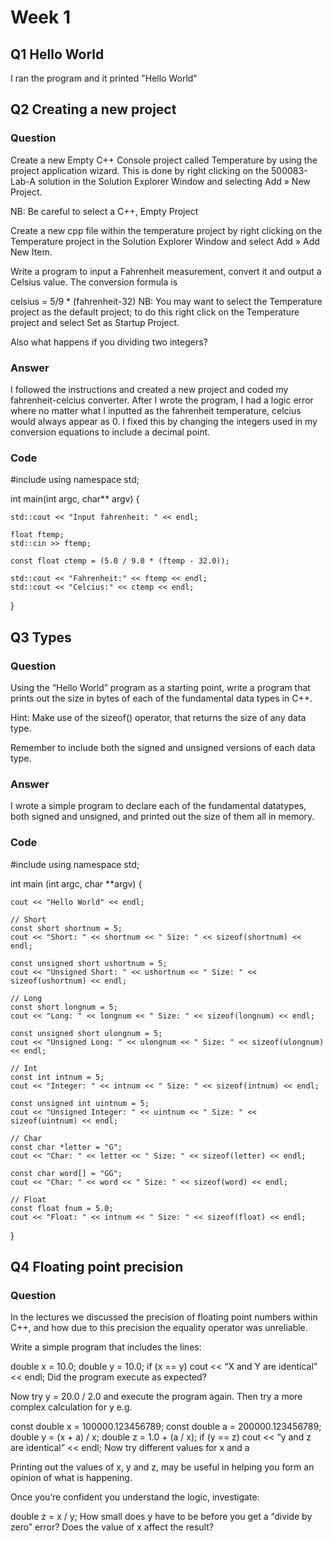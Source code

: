 # Week 1

## Q1 Hello World

I ran the program and it printed "Hello World"

## Q2 Creating a new project

### Question

Create a new Empty C++ Console project called Temperature by using the project application wizard. This is done by right clicking on the 500083-Lab-A solution in the Solution Explorer Window and selecting Add » New Project.

NB: Be careful to select a C++, Empty Project

Create a new cpp file within the temperature project by right clicking on the Temperature project in the Solution Explorer Window and select Add » Add New Item.

Write a program to input a Fahrenheit measurement, convert it and output a Celsius value. The conversion formula is

celsius = 5/9 * (fahrenheit-32)
NB: You may want to select the Temperature project as the default project; to do this right click on the Temperature project and select Set as Startup Project.

Also what happens if you dividing two integers?

### Answer

I followed the instructions and created a new project and coded my fahrenheit-celcius converter. After I wrote the program, I had a logic error where no matter what I inputted as the fahrenheit temperature, celcius would always appear as 0. I fixed this by changing the integers used in my conversion equations to include a decimal point.

### Code

#include <iostream>
using namespace std;

int main(int argc, char** argv) {

	std::cout << "Input fahrenheit: " << endl;

	float ftemp;
	std::cin >> ftemp;

	const float ctemp = (5.0 / 9.0 * (ftemp - 32.0));

	std::cout << "Fahrenheit:" << ftemp << endl;
	std::cout << "Celcius:" << ctemp << endl;

}

##  Q3 Types

### Question

Using the “Hello World” program as a starting point, write a program that prints out the size in bytes of each of the fundamental data types in C++.

Hint: Make use of the sizeof() operator, that returns the size of any data type.

Remember to include both the signed and unsigned versions of each data type.

### Answer

I wrote a simple program to declare each of the fundamental datatypes, both signed and unsigned, and printed out the size of them all in memory.

### Code

#include <iostream>
using namespace std;

int main (int argc, char **argv) {

	cout << "Hello World" << endl;

	// Short
	const short shortnum = 5;
	cout << "Short: " << shortnum << " Size: " << sizeof(shortnum) << endl;

	const unsigned short ushortnum = 5;
	cout << "Unsigned Short: " << ushortnum << " Size: " << sizeof(ushortnum) << endl;

	// Long
	const short longnum = 5;
	cout << "Long: " << longnum << " Size: " << sizeof(longnum) << endl;

	const unsigned short ulongnum = 5;
	cout << "Unsigned Long: " << ulongnum << " Size: " << sizeof(ulongnum) << endl;

	// Int
	const int intnum = 5;
	cout << "Integer: " << intnum << " Size: " << sizeof(intnum) << endl;

	const unsigned int uintnum = 5;
	cout << "Unsigned Integer: " << uintnum << " Size: " << sizeof(uintnum) << endl;

	// Char
	const char *letter = "G";
	cout << "Char: " << letter << " Size: " << sizeof(letter) << endl;

	const char word[] = "GG";
	cout << "Char: " << word << " Size: " << sizeof(word) << endl;

	// Float
	const float fnum = 5.0;
	cout << "Float: " << intnum << " Size: " << sizeof(float) << endl;

}

## Q4 Floating point precision

### Question

In the lectures we discussed the precision of floating point numbers within C++, and how due to this precision the equality operator was unreliable.

Write a simple program that includes the lines:

double x = 10.0;
double y = 10.0;
if (x == y)
      cout << “X and Y are identical” << endl;
Did the program execute as expected?

Now try y = 20.0  / 2.0 and execute the program again.
Then try a more complex calculation for y e.g.

const double x = 100000.123456789;
const double a = 200000.123456789;
double y = (x + a) / x;
double z = 1.0 + (a / x);
if (y == z) 
   cout << “y and z are identical” << endl;
Now try different values for x and a

Printing out the values of x, y and z, may be useful in helping you form an opinion of what is happening.

Once you’re confident you understand the logic, investigate:

double z = x / y;
How small does y have to be before you get a “divide by zero” error? Does the value of x affect the result?


